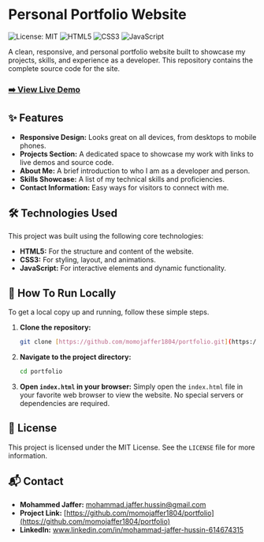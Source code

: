 # Personal Portfolio Website

![License: MIT](https://img.shields.io/badge/License-MIT-yellow.svg)
![HTML5](https://img.shields.io/badge/html5-%23E34F26.svg?style=for-the-badge&logo=html5&logoColor=white)
![CSS3](https://img.shields.io/badge/css3-%231572B6.svg?style=for-the-badge&logo=css3&logoColor=white)
![JavaScript](https://img.shields.io/badge/javascript-%23323330.svg?style=for-the-badge&logo=javascript&logoColor=%23F7DF1E)

A clean, responsive, and personal portfolio website built to showcase my projects, skills, and experience as a developer. This repository contains the complete source code for the site.

### [➡️ View Live Demo](https://portfolio-ten-zeta-93.vercel.app/)

## ✨ Features

* **Responsive Design:** Looks great on all devices, from desktops to mobile phones.
* **Projects Section:** A dedicated space to showcase my work with links to live demos and source code.
* **About Me:** A brief introduction to who I am as a developer and person.
* **Skills Showcase:** A list of my technical skills and proficiencies.
* **Contact Information:** Easy ways for visitors to connect with me.

## 🛠️ Technologies Used

This project was built using the following core technologies:

* **HTML5:** For the structure and content of the website.
* **CSS3:** For styling, layout, and animations.
* **JavaScript:** For interactive elements and dynamic functionality.

## 🚀 How To Run Locally

To get a local copy up and running, follow these simple steps.

1.  **Clone the repository:**
    ```sh
    git clone [https://github.com/momojaffer1804/portfolio.git](https://github.com/momojaffer1804/portfolio.git)
    ```
2.  **Navigate to the project directory:**
    ```sh
    cd portfolio
    ```
3.  **Open `index.html` in your browser:**
    Simply open the `index.html` file in your favorite web browser to view the website. No special servers or dependencies are required.

## 📄 License

This project is licensed under the MIT License. See the `LICENSE` file for more information.

## 📬 Contact

- **Mohammed Jaffer:** mohammad.jaffer.hussin@gmail.com
- **Project Link:** [https://github.com/momojaffer1804/portfolio](https://github.com/momojaffer1804/portfolio)
- **LinkedIn:** www.linkedin.com/in/mohammad-jaffer-hussin-614674315
<!--
[linkedin-shield]: https://img.shields.io/badge/-LinkedIn-black.svg?style=for-the-badge&logo=linkedin&colorB=555
[linkedin-url]: https://linkedin.com/in/your-linkedin-username
-->
